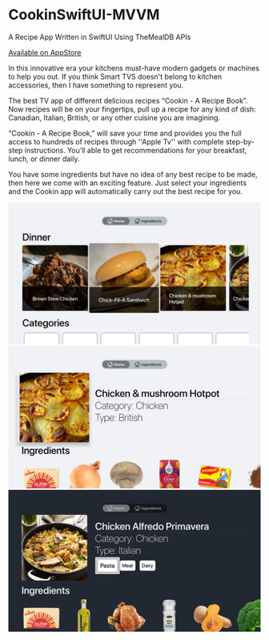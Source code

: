 # CookinSwiftUI-MVVM
A Recipe App Written in SwiftUI Using TheMealDB APIs

[Available on AppStore](https://apps.apple.com/us/app/id1528890456)

In this innovative era your kitchens must-have modern gadgets or machines to help you out. If you think Smart TVS doesn't belong to kitchen accessories, then I have something to represent you.

The best TV app of different delicious recipes “Cookin - A Recipe Book”. Now recipes will be on your fingertips, pull up a recipe for any kind of dish: Canadian, Italian, British, or any other cuisine you are imagining. 

“Cookin - A Recipe Book,” will save your time and provides you the full access to hundreds of recipes through ''Apple Tv'' with complete step-by-step instructions. You’ll able to get recommendations for your breakfast, lunch, or dinner daily.

You have some ingredients but have no idea of any best recipe to be made, then here we come with an exciting feature. Just select your ingredients and the Cookin app will automatically carry out the best recipe for you.

![Alt text](/Screenshots/1.png?raw=true "Screenshot 1")
![Alt text](/Screenshots/2.png?raw=true "Screenshot 2")
![Alt text](/Screenshots/3.png?raw=true "Screenshot 3")
